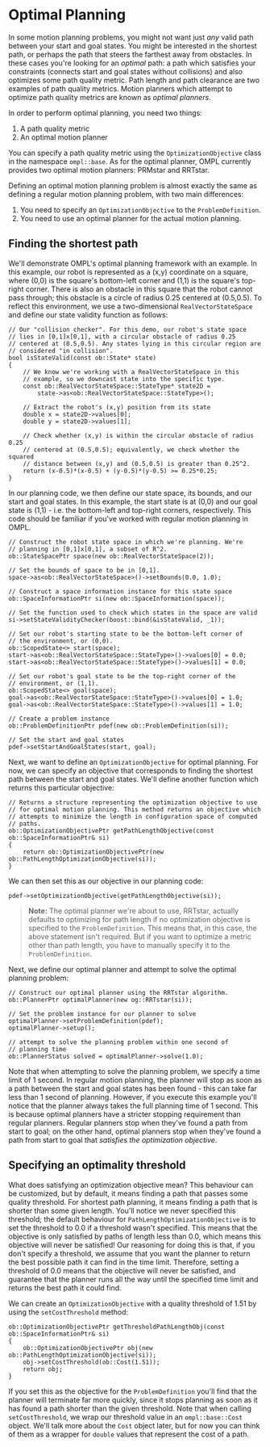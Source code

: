 # Optimal Planning

In some motion planning problems, you might not want just _any_ valid path between your start and goal states. You might be interested in the shortest path, or perhaps the path that steers the farthest away from obstacles. In these cases you're looking for an _optimal_ path: a path which satisfies your constraints (connects start and goal states without collisions) and also optimizes some path quality metric. Path length and path clearance are two examples of path quality metrics. Motion planners which attempt to optimize path quality metrics are known as _optimal planners_.

In order to perform optimal planning, you need two things:

1. A path quality metric
2. An optimal motion planner

You can specify a path quality metric using the `OptimizationObjective` class in the namespace `ompl::base`. As for the optimal planner, OMPL currently provides two optimal motion planners: PRMstar and RRTstar.

Defining an optimal motion planning problem is almost exactly the same as defining a regular motion planning problem, with two main differences:
1. You need to specify an `OptimizationObjective` to the `ProblemDefinition`.
2. You need to use an optimal planner for the actual motion planning.

## Finding the shortest path

We'll demonstrate OMPL's optimal planning framework with an example. In this example, our robot is represented as a (x,y) coordinate on a square, where (0,0) is the square's bottom-left corner and (1,1) is the square's top-right corner. There is also an obstacle in this square that the robot cannot pass through; this obstacle is a circle of radius 0.25 centered at (0.5,0.5). To reflect this environment, we use a two-dimensional `RealVectorStateSpace` and define our state validity function as follows:

~~~{.cpp}
// Our "collision checker". For this demo, our robot's state space
// lies in [0,1]x[0,1], with a circular obstacle of radius 0.25
// centered at (0.5,0.5). Any states lying in this circular region are
// considered "in collision".
bool isStateValid(const ob::State* state)
{
    // We know we're working with a RealVectorStateSpace in this
    // example, so we downcast state into the specific type.
    const ob::RealVectorStateSpace::StateType* state2D = 
        state->as<ob::RealVectorStateSpace::StateType>();

    // Extract the robot's (x,y) position from its state
    double x = state2D->values[0];
    double y = state2D->values[1];

    // Check whether (x,y) is within the circular obstacle of radius 0.25
    // centered at (0.5,0.5); equivalently, we check whether the squared
    // distance between (x,y) and (0.5,0.5) is greater than 0.25^2.
    return (x-0.5)*(x-0.5) + (y-0.5)*(y-0.5) >= 0.25*0.25;
}
~~~

In our planning code, we then define our state space, its bounds, and our start and goal states. In this example, the start state is at (0,0) and our goal state is (1,1) - i.e. the bottom-left and top-right corners, respectively. This code should be familiar if you've worked with regular motion planning in OMPL.

~~~{.cpp}
// Construct the robot state space in which we're planning. We're
// planning in [0,1]x[0,1], a subset of R^2.
ob::StateSpacePtr space(new ob::RealVectorStateSpace(2));

// Set the bounds of space to be in [0,1].
space->as<ob::RealVectorStateSpace>()->setBounds(0.0, 1.0);

// Construct a space information instance for this state space
ob::SpaceInformationPtr si(new ob::SpaceInformation(space));

// Set the function used to check which states in the space are valid
si->setStateValidityChecker(boost::bind(&isStateValid, _1));

// Set our robot's starting state to be the bottom-left corner of
// the environment, or (0,0).
ob::ScopedState<> start(space);
start->as<ob::RealVectorStateSpace::StateType>()->values[0] = 0.0;
start->as<ob::RealVectorStateSpace::StateType>()->values[1] = 0.0;

// Set our robot's goal state to be the top-right corner of the
// environment, or (1,1).
ob::ScopedState<> goal(space);
goal->as<ob::RealVectorStateSpace::StateType>()->values[0] = 1.0;
goal->as<ob::RealVectorStateSpace::StateType>()->values[1] = 1.0;

// Create a problem instance
ob::ProblemDefinitionPtr pdef(new ob::ProblemDefinition(si));

// Set the start and goal states
pdef->setStartAndGoalStates(start, goal);
~~~

Next, we want to define an `OptimizationObjective` for optimal planning. For now, we can specify an objective that corresponds to finding the shortest path between the start and goal states. We'll define another function which returns this particular objective:

~~~{.cpp}
// Returns a structure representing the optimization objective to use
// for optimal motion planning. This method returns an objective which
// attempts to minimize the length in configuration space of computed
// paths.
ob::OptimizationObjectivePtr getPathLengthObjective(const ob::SpaceInformationPtr& si)
{
    return ob::OptimizationObjectivePtr(new ob::PathLengthOptimizationObjective(si));
}
~~~

We can then set this as our objective in our planning code:

~~~{.cpp}
pdef->setOptimizationObjective(getPathLengthObjective(si));
~~~

> __Note:__ The optimal planner we're about to use, RRTstar, actually defaults to optimizing for path length if no optimization objective is specified to the `ProblemDefinition`. This means that, in this case, the above statement isn't required. But if you want to optimize a metric other than path length, you have to manually specify it to the `ProblemDefinition`.

Next, we define our optimal planner and attempt to solve the optimal planning problem:

~~~{.cpp}
// Construct our optimal planner using the RRTstar algorithm.
ob::PlannerPtr optimalPlanner(new og::RRTstar(si));

// Set the problem instance for our planner to solve
optimalPlanner->setProblemDefinition(pdef);
optimalPlanner->setup();

// attempt to solve the planning problem within one second of
// planning time
ob::PlannerStatus solved = optimalPlanner->solve(1.0);
~~~

Note that when attempting to solve the planning problem, we specify a time limit of 1 second. In regular motion planning, the planner will stop as soon as a path between the start and goal states has been found - this can take far less than 1 second of planning. However, if you execute this example you'll notice that the planner always takes the full planning time of 1 second. This is because optimal planners have a stricter stopping requirement than regular planners. Regular planners stop when they've found a path from start to goal; on the other hand, optimal planners stop when they've found a path from start to goal that _satisfies the optimization objective_.

## Specifying an optimality threshold

What does satisfying an optimization objective mean? This behaviour can be customized, but by default, it means finding a path that passes some quality threshold. For shortest path planning, it means finding a path that is shorter than some given length. You'll notice we never specified this threshold; the default behaviour for `PathLengthOptimizationObjective` is to set the threshold to 0.0 if a threshold wasn't specified. This means that the objective is only satisfied by paths of length less than 0.0, which means this objective will never be satisfied! Our reasoning for doing this is that, if you don't specify a threshold, we assume that you want the planner to return the best possible path it can find in the time limit. Therefore, setting a threshold of 0.0 means that the objective will never be satisfied, and guarantee that the planner runs all the way until the specified time limit and returns the best path it could find.

We can create an `OptimizationObjective` with a quality threshold of 1.51 by using the `setCostThreshold` method:
~~~{.cpp}
ob::OptimizationObjectivePtr getThresholdPathLengthObj(const ob::SpaceInformationPtr& si)
{
    ob::OptimizationObjectivePtr obj(new ob::PathLengthOptimizationObjective(si));
    obj->setCostThreshold(ob::Cost(1.51));
    return obj;
}
~~~

If you set this as the objective for the `ProblemDefinition` you'll find that the planner will terminate far more quickly, since it stops planning as soon as it has found a path shorter than the given threshold. Note that when calling `setCostThreshold`, we wrap our threshold value in an `ompl::base::Cost` object. We'll talk more about the `Cost` object later, but for now you can think of them as a wrapper for `double` values that represent the cost of a path.
